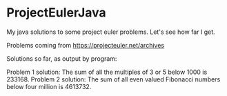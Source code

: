 # ProjectEulerJava
My java solutions to some project euler problems. Let's see how far I get.

Problems coming from https://projecteuler.net/archives

Solutions so far, as output by program:

Problem 1 solution: The sum of all the multiples of 3 or 5 below 1000 is 233168.
Problem 2 solution: The sum of all even valued Fibonacci numbers below four million is 4613732.
